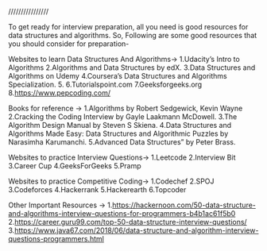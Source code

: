 ////////////////

To get ready for interview preparation, all you need is good resources for data structures and algorithms. So, Following are some good resources that you should consider for preparation-

Websites to learn Data Structures And Algorithms->
1.Udacity’s Intro to Algorithms 
2.Algorithms and Data Structures by edX.
3.Data Structures and Algorithms on Udemy
4.Coursera’s Data Structures and Algorithms Specialization.
5.
6.Tutorialspoint.com
7.Geeksforgeeks.org
8.https://www.pepcoding.com/


Books for reference ->
1.Algorithms by Robert Sedgewick, Kevin Wayne
2.Cracking the Coding Interview by Gayle Laakmann McDowell.
3.The Algorithm Design Manual by Steven S Skiena.
4.Data Structures and Algorithms Made Easy: Data Structures and Algorithmic Puzzles by Narasimha Karumanchi.
5.Advanced Data Structures” by Peter Brass.

Websites to practice Interview Questions->
1.Leetcode
2.Interview Bit
3.Career Cup
4.GeeksForGeeks
5.Pramp

Websites to practice Competitive Coding->
1.Codechef
2.SPOJ
3.Codeforces
4.Hackerrank
5.Hackerearth
6.Topcoder

Other Important Resources ->
1.https://hackernoon.com/50-data-structure-and-algorithms-interview-questions-for-programmers-b4b1ac61f5b0
2.https://career.guru99.com/top-50-data-structure-interview-questions/
3.https://www.java67.com/2018/06/data-structure-and-algorithm-interview-questions-programmers.html

